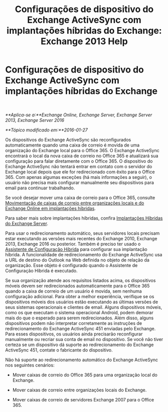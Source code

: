 ﻿---
title: 'Configurações de dispositivo do Exchange ActiveSync com implantações híbridas do Exchange: Exchange 2013 Help'
TOCTitle: Configurações de dispositivo do Exchange ActiveSync com implantações híbridas do Exchange
ms:assetid: 77f7cd72-2a8a-467e-9ffd-b93f5eeb2f69
ms:mtpsurl: https://technet.microsoft.com/pt-br/library/Dn931281(v=EXCHG.150)
ms:contentKeyID: 64374752
ms.date: 01/10/2018
mtps_version: v=EXCHG.150
ms.translationtype: HT
---

# Configurações de dispositivo do Exchange ActiveSync com implantações híbridas do Exchange

 

_**Aplica-se a:**Exchange Online, Exchange Server, Exchange Server 2013, Exchange Server 2016_

_**Tópico modificado em:**2016-01-27_

Os dispositivos do Exchange ActiveSync são reconfigurados automaticamente quando uma caixa de correio é movida de uma organização do Exchange local para o Office 365. O Exchange ActiveSync encontrará o local da nova caixa de correio no Office 365 e atualizará sua configuração para falar diretamente com o Office 365. O dispositivo do Exchange ActiveSync não tentará entrar em contato com o servidor do Exchange local depois que ele for redirecionado com êxito para o Office 365. Com apenas algumas exceções (há mais informações a seguir), o usuário não precisa mais configurar manualmente seu dispositivos para email para continuar trabalhando.

Se você desejar mover uma caixa de correio para o Office 365, consulte [Movimentação de caixas de correio entre organizações locais e do Exchange Online em implantações híbridas](move-mailboxes-between-on-premises-and-exchange-online-organizations-in-hybrid-deployments-exchange-2013-help.md).

Para saber mais sobre implantações híbridas, confira [Implantações Híbridas do Exchange Server](exchange-server-hybrid-deployments-exchange-2013-help.md).

Para usar o redirecionamento automático, seus servidores locais precisam estar executando as versões mais recentes do Exchange 2010, Exchange 2013, Exchange 2016 ou posterior. Também é preciso ter usado o [Assistente de Configuração Híbrida](hybrid-configuration-wizard-exchange-2013-help.md) para configurar sua implantação híbrida. A funcionalidade de redirecionamento do Exchange ActiveSync usa a URL de destino do Outlook na Web definida no objeto de relação da organização. Esse objeto é configurado quando o Assistente de Configuração Híbrida é executado.

Se sua organização atende aos requisitos listados acima, os dispositivos móveis devem ser redirecionados automaticamente para o Office 365 quando a caixa de correio de um usuário é movida, sem nenhuma configuração adicional. Para obter a melhor experiência, verifique se os dispositivos móveis dos usuários estão executando as últimas versões de seus sistemas operacionais e clientes de email. Alguns dispositivos móveis, como os que executam o sistema operacional Android, podem demorar mais do que o esperado para serem redirecionados. Além disso, alguns dispositivos podem não interpretar corretamente as instruções de redirecionamento do Exchange ActiveSync 451 enviadas pelo Exchange. Para esses dispositivos, os usuários ainda precisarão reconfigurar manualmente ou recriar sua conta de email no dispositivo. Se você não tiver certeza se um dispositivo dá suporte ao redirecionamento do Exchange ActiveSync 451, contate o fabricante do dispositivo.

Não há suporte ao redirecionamento automático do Exchange ActiveSync nos seguintes cenários:

  - Mover caixas de correio do Office 365 para uma organização local do Exchange.

  - Mover caixas de correio entre organizações locais do Exchange.

  - Mover caixas de correio de servidores Exchange 2007 para o Office 365.

